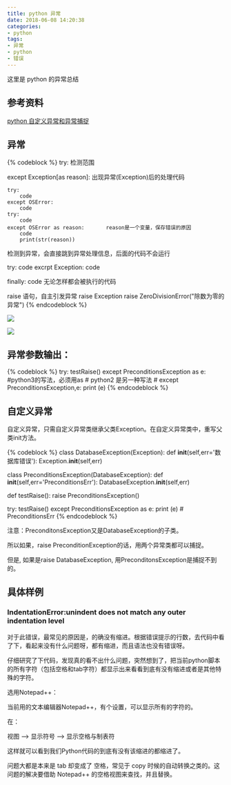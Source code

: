 ```yaml
---
title: python 异常
date: 2018-06-08 14:20:38
categories:
- python
tags:
- 异常
- python
- 错误
---
```

这里是 python 的异常总结

<!-- more -->

## 参考资料

[python 自定义异常和异常捕捉](https://blog.csdn.net/flyingshuai/article/details/73482177)

## 异常
{% codeblock %}
try:
	检测范围

except Exception[as reason]:
	出现异常(Exception)后的处理代码

	try:
		code
	except OSError:
		code
	try:
		code
	except OSError as reason:		reason是一个变量，保存错误的原因
		code
		print(str(reason))


检测到异常，会直接跳到异常处理信息，后面的代码不会运行

try:
	code
excrpt Exception:
	code

finally:
	code 无论怎样都会被执行的代码

raise 语句，自主引发异常
	raise Exception
		raise ZeroDivisionError("除数为零的异常")
{% endcodeblock %}

![](/images/python/12_0.JPG)

![](/images/python/12_1.JPG)

## 异常参数输出：

{% codeblock %}
try:
    testRaise()
except PreconditionsException as e: #python3的写法，必须用as
									# python2 是另一种写法
									# except PreconditionsException,e:
    print (e)
{% endcodeblock %}

## 自定义异常

自定义异常，只需自定义异常类继承父类Exception。在自定义异常类中，重写父类init方法。

{% codeblock %}
class DatabaseException(Exception):
    def __init__(self,err='数据库错误'):
        Exception.__init__(self,err)

class PreconditionsException(DatabaseException):
    def __init__(self,err='PreconditionsErr'):
        DatabaseException.__init__(self,err)

def testRaise():
    raise PreconditionsException()

try:
    testRaise()
except PreconditionsException as e:
    print (e)
		# PreconditionsErr
{% endcodeblock %}

注意：PreconditonsException又是DatabaseException的子类。 

所以如果，raise PreconditionException的话，用两个异常类都可以捕捉。 

但是, 如果是raise DatabaseException, 用PreconditonsException是捕捉不到的。

## 具体样例

### IndentationError:unindent does not match any outer indentation level

对于此错误，最常见的原因是，的确没有缩进。根据错误提示的行数，去代码中看了下，看起来没有什么问题呀，都有缩进，而且语法也没有错误呀。

仔细研究了下代码，发现真的看不出什么问题，突然想到了，把当前python脚本的所有字符（包括空格和tab字符）都显示出来看看到底有没有缩进或者是其他特殊的字符。

选用Notepad++：

当前用的文本编辑器Notepad++，有个设置，可以显示所有的字符的。 

在： 

视图 –> 显示符号 –> 显示空格与制表符 

这样就可以看到我们Python代码的到底有没有该缩进的都缩进了。

问题大都是本来是 tab 却变成了 空格，常见于 copy 时候的自动转换之类的。这问题的解决要借助 Notepad++ 的空格视图来查找，并且替换。
